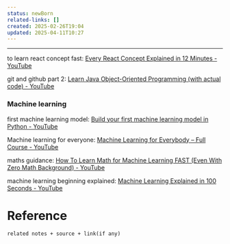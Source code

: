 ```yaml
---
status: newBorn
related-links: []
created: 2025-02-26T19:04
updated: 2025-04-11T10:27
---
```

---

to learn react concept fast: [Every React Concept Explained in 12 Minutes - YouTube](https://www.youtube.com/watch?v=wIyHSOugGGw)

git and github part 2: [Learn Java Object-Oriented Programming (with actual code) - YouTube](https://www.youtube.com/watch?v=TiccevwEVe8&t=249s)


### Machine learning

first machine learning model: [Build your first machine learning model in Python - YouTube](https://youtu.be/29ZQ3TDGgRQ?si=-0IgB2ylUAL6dD2k)

Machine learning for everyone: [Machine Learning for Everybody – Full Course - YouTube](https://www.youtube.com/watch?v=i_LwzRVP7bg)

maths guidance: [How To Learn Math for Machine Learning FAST (Even With Zero Math Background) - YouTube](https://www.youtube.com/watch?v=KgolhE7p-KY)

machine learning beginning explained: [Machine Learning Explained in 100 Seconds - YouTube](https://www.youtube.com/watch?v=PeMlggyqz0Y)

# Reference
`related notes + source + link(if any)`
 
